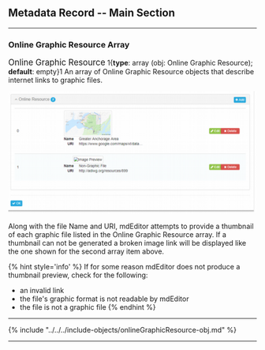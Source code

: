 ## Metadata Record -- Main Section
---

### Online Graphic Resource Array

<span class="md-panel" style="font-size: larger">Online Graphic Resource</span> 1{**type**: array (obj: <span class="md-panel">Online Graphic Resource</span>); **default**: empty}1 An array of <span class="md-panel">Online Graphic Resource</span> objects that describe internet links to graphic files.  

![Online Graphic Resource Array](/assets/reference/edit-objects/metadata/main/onlineGraphicResource-array.png)

Along with the file <span class="md-element">Name</span> and <span class="md-element">URI</span>, mdEditor attempts to provide a thumbnail of each graphic file listed in the <span class="md-panel">Online Graphic Resource</span> array.  If a thumbnail can not be generated a broken image link will be displayed like the one shown for the second array item above.  

{% hint style='info' %}
  If for some reason mdEditor does not produce a thumbnail preview, check for the following:
  * an invalid link 
  * the file's graphic format is not readable by mdEditor
  * the file is not a graphic file 
{% endhint %} 

---

{% include "../../../include-objects/onlineGraphicResource-obj.md" %}

---
